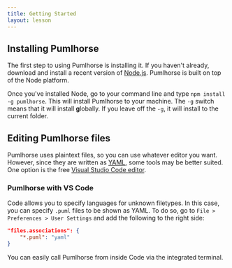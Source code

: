 ```yaml
---
title: Getting Started
layout: lesson
---
```


## Installing Pumlhorse

The first step to using Pumlhorse is installing it. If you haven't already, download and install 
a recent version of [Node.js](http://nodejs.org/). Pumlhorse is built on top of the Node platform.

Once you've installed Node, go to your command line and type `npm install -g pumlhorse`. This will install
Pumlhorse to your machine. The `-g` switch means that it will install **g**lobally. If you leave off the `-g`,
it will install to the current folder.

## Editing Pumlhorse files

Pumlhorse uses plaintext files, so you can use whatever editor you want. However, since they are written
as [YAML](http://yaml.org/), some tools may be better suited. One option is the free [Visual Studio Code editor](http://code.visualstudio.com/).

### Pumlhorse with VS Code

Code allows you to specify languages for unknown filetypes. In this case, you can specify `.puml` files to be
shown as YAML. To do so, go to `File > Preferences > User Settings` and add the following to the right side:

```json
"files.associations": {
    "*.puml": "yaml"
}
```

You can easily call Pumlhorse from inside Code via the integrated terminal.